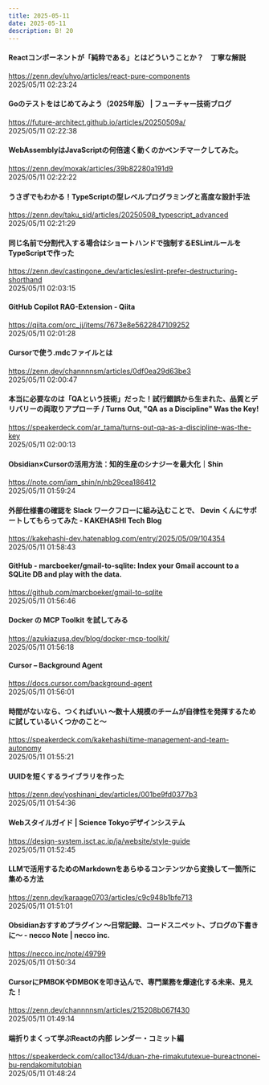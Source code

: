 ```yaml
---
title: 2025-05-11
date: 2025-05-11
description: B! 20
---
```


#### Reactコンポーネントが「純粋である」とはどういうことか？　丁寧な解説
https://zenn.dev/uhyo/articles/react-pure-components<br>
2025/05/11 02:23:24<br>


#### Goのテストをはじめてみよう（2025年版） | フューチャー技術ブログ
https://future-architect.github.io/articles/20250509a/<br>
2025/05/11 02:22:38<br>


#### WebAssemblyはJavaScriptの何倍速く動くのかベンチマークしてみた。
https://zenn.dev/moxak/articles/39b82280a191d9<br>
2025/05/11 02:22:22<br>


#### うさぎでもわかる！TypeScriptの型レベルプログラミングと高度な設計手法
https://zenn.dev/taku_sid/articles/20250508_typescript_advanced<br>
2025/05/11 02:21:29<br>


#### 同じ名前で分割代入する場合はショートハンドで強制するESLintルールをTypeScriptで作った
https://zenn.dev/castingone_dev/articles/eslint-prefer-destructuring-shorthand<br>
2025/05/11 02:03:15<br>


#### GitHub Copilot RAG-Extension - Qiita
https://qiita.com/orc_jj/items/7673e8e5622847109252<br>
2025/05/11 02:01:28<br>


#### Cursorで使う.mdcファイルとは
https://zenn.dev/channnnsm/articles/0df0ea29d63be3<br>
2025/05/11 02:00:47<br>


#### 本当に必要なのは「QAという技術」だった！試行錯誤から生まれた、品質とデリバリーの両取りアプローチ / Turns Out, "QA as a Discipline" Was the Key!
https://speakerdeck.com/ar_tama/turns-out-qa-as-a-discipline-was-the-key<br>
2025/05/11 02:00:13<br>


#### Obsidian×Cursorの活用方法：知的生産のシナジーを最大化｜Shin
https://note.com/iam_shin/n/nb29cea186412<br>
2025/05/11 01:59:24<br>


#### 外部仕様書の確認を Slack ワークフローに組み込むことで、 Devin くんにサポートしてもらってみた - KAKEHASHI Tech Blog
https://kakehashi-dev.hatenablog.com/entry/2025/05/09/104354<br>
2025/05/11 01:58:43<br>


#### GitHub - marcboeker/gmail-to-sqlite: Index your Gmail account to a SQLite DB and play with the data.
https://github.com/marcboeker/gmail-to-sqlite<br>
2025/05/11 01:56:46<br>


#### Docker の MCP Toolkit を試してみる
https://azukiazusa.dev/blog/docker-mcp-toolkit/<br>
2025/05/11 01:56:18<br>


#### Cursor – Background Agent
https://docs.cursor.com/background-agent<br>
2025/05/11 01:56:01<br>


#### 時間がないなら、つくればいい 〜数十人規模のチームが自律性を発揮するために試しているいくつかのこと〜
https://speakerdeck.com/kakehashi/time-management-and-team-autonomy<br>
2025/05/11 01:55:21<br>


#### UUIDを短くするライブラリを作った
https://zenn.dev/yoshinani_dev/articles/001be9fd0377b3<br>
2025/05/11 01:54:36<br>


#### Webスタイルガイド | Science Tokyoデザインシステム
https://design-system.isct.ac.jp/ja/website/style-guide<br>
2025/05/11 01:52:45<br>


#### LLMで活用するためのMarkdownをあらゆるコンテンツから変換して一箇所に集める方法
https://zenn.dev/karaage0703/articles/c9c948b1bfe713<br>
2025/05/11 01:51:01<br>


#### Obsidianおすすめプラグイン 〜日常記録、コードスニペット、ブログの下書きに〜 - necco Note | necco inc.
https://necco.inc/note/49799<br>
2025/05/11 01:50:34<br>


#### CursorにPMBOKやDMBOKを叩き込んで、専門業務を爆速化する未来、見えた！
https://zenn.dev/channnnsm/articles/215208b067f430<br>
2025/05/11 01:49:14<br>


#### 端折りまくって学ぶReactの内部 レンダー・コミット編
https://speakerdeck.com/calloc134/duan-zhe-rimakututexue-bureactnonei-bu-rendakomitutobian<br>
2025/05/11 01:48:24<br>


